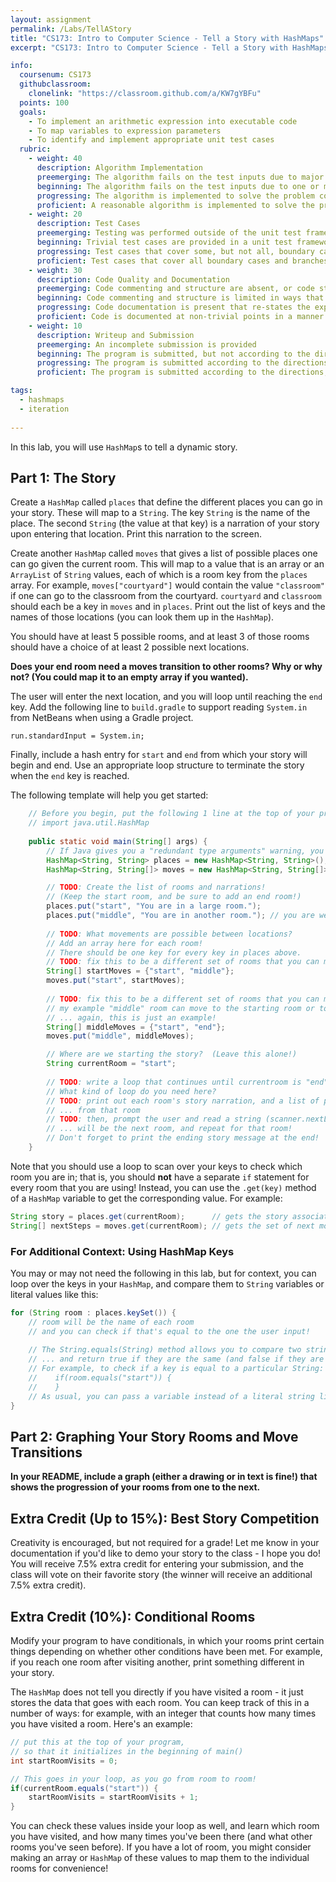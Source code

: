 ```yaml
---
layout: assignment
permalink: /Labs/TellAStory
title: "CS173: Intro to Computer Science - Tell a Story with HashMaps"
excerpt: "CS173: Intro to Computer Science - Tell a Story with HashMaps"

info:
  coursenum: CS173
  githubclassroom:
    clonelink: "https://classroom.github.com/a/KW7gYBFu"
  points: 100
  goals:
    - To implement an arithmetic expression into executable code
    - To map variables to expression parameters
    - To identify and implement appropriate unit test cases
  rubric:
    - weight: 40
      description: Algorithm Implementation
      preemerging: The algorithm fails on the test inputs due to major issues, or the program fails to compile and/or run
      beginning: The algorithm fails on the test inputs due to one or more minor issues
      progressing: The algorithm is implemented to solve the problem correctly according to given test inputs, but would fail if executed in a general case due to a minor issue or omission in the algorithm design or implementation
      proficient: A reasonable algorithm is implemented to solve the problem which correctly solves the problem according to the given test inputs, and would be reasonably expected to solve the problem in the general case
    - weight: 20
      description: Test Cases
      preemerging: Testing was performed outside of the unit test framework, or not performed at all
      beginning: Trivial test cases are provided in a unit test framework
      progressing: Test cases that cover some, but not all, boundary cases and branches of the program are provided
      proficient: Test cases that cover all boundary cases and branches of the program are provided
    - weight: 30
      description: Code Quality and Documentation
      preemerging: Code commenting and structure are absent, or code structure departs significantly from best practice, and/or the code departs significantly from the style guide
      beginning: Code commenting and structure is limited in ways that reduce the readability of the program, and/or there are minor departures from the style guide
      progressing: Code documentation is present that re-states the explicit code definitions, and/or code is written that mostly adheres to the style guide
      proficient: Code is documented at non-trivial points in a manner that enhances the readability of the program, and code is written according to the style guide
    - weight: 10
      description: Writeup and Submission
      preemerging: An incomplete submission is provided
      beginning: The program is submitted, but not according to the directions in one or more ways (for example, because it is lacking a readme writeup)
      progressing: The program is submitted according to the directions with a minor omission or correction needed
      proficient: The program is submitted according to the directions, including a readme writeup describing the solution

tags:
  - hashmaps
  - iteration
  
---
```


In this lab, you will use `HashMap`s to tell a dynamic story.  

## Part 1: The Story
Create a `HashMap` called `places` that define the different places you can go in your story.  These will map to a `String`.  The key `String` is the name of the place.  The second `String` (the value at that key) is a narration of your story upon entering that location.  Print this narration to the screen.

Create another `HashMap` called `moves` that gives a list of possible places one can go given the current room.  This will map to a value that is an array or an `ArrayList` of `String` values, each of which is a room key from the `places` array.  For example, `moves["courtyard"]` would contain the value `"classroom"` if one can go to the classroom from the courtyard.  `courtyard` and `classroom` should each be a key in `moves` and in `places`. Print out the list of keys and the names of those locations (you can look them up in the `HashMap`).  

You should have at least 5 possible rooms, and at least 3 of those rooms should have a choice of at least 2 possible next locations.

**Does your end room need a moves transition to other rooms?  Why or why not?  (You could map it to an empty array if you wanted).**

The user will enter the next location, and you will loop until reaching the `end` key.  Add the following line to `build.gradle` to support reading `System.in` from NetBeans when using a Gradle project.

```
run.standardInput = System.in;
```

Finally, include a hash entry for `start` and `end` from which your story will begin and end.  Use an appropriate loop structure to terminate the story when the `end` key is reached.

The following template will help you get started:

```java
    // Before you begin, put the following 1 line at the top of your program, under the "package" line
    // import java.util.HashMap
    
    public static void main(String[] args) {
        // If Java gives you a "redundant type arguments" warning, you can ignore it!
        HashMap<String, String> places = new HashMap<String, String>();
        HashMap<String, String[]> moves = new HashMap<String, String[]>();

        // TODO: Create the list of rooms and narrations! 
        // (Keep the start room, and be sure to add an end room!)
        places.put("start", "You are in a large room.");
        places.put("middle", "You are in another room."); // you are welcome to change this, it's just an example!
        
        // TODO: What movements are possible between locations?  
        // Add an array here for each room!
        // There should be one key for every key in places above.
        // TODO: fix this to be a different set of rooms that you can move to, as you like.
        String[] startMoves = {"start", "middle"}; 
        moves.put("start", startMoves);
        
        // TODO: fix this to be a different set of rooms that you can move to, as you like.
        // my example "middle" room can move to the starting room or to the end room; 
        // ... again, this is just an example!
        String[] middleMoves = {"start", "end"}; 
        moves.put("middle", middleMoves);

        // Where are we starting the story?  (Leave this alone!)
        String currentRoom = "start";
        
        // TODO: write a loop that continues until currentroom is "end"
        // What kind of loop do you need here?
        // TODO: print out each room's story narration, and a list of possible moves 
        // ... from that room
        // TODO: then, prompt the user and read a string (scanner.nextLine()) that 
        // ... will be the next room, and repeat for that room!
        // Don't forget to print the ending story message at the end!
    }
```

Note that you should use a loop to scan over your keys to check which room you are in; that is, you should **not** have a separate `if` statement for every room that you are using!  Instead, you can use the `.get(key)` method of a `HashMap` variable to get the corresponding value.  For example:

```java
String story = places.get(currentRoom);      // gets the story associated with a room
String[] nextSteps = moves.get(currentRoom); // gets the set of next moves the user can take
```

### For Additional Context: Using HashMap Keys
You may or may not need the following in this lab, but for context, you can loop over the keys in your `HashMap`, and compare them to `String` variables or literal values like this:

```java
for (String room : places.keySet()) {
    // room will be the name of each room
    // and you can check if that's equal to the one the user input!
    
    // The String.equals(String) method allows you to compare two strings, letter by letter, 
    // ... and return true if they are the same (and false if they are not!).
    // For example, to check if a key is equal to a particular String:
    //    if(room.equals("start")) {
    //    }
    // As usual, you can pass a variable instead of a literal string like "start" here!
}
```

## Part 2: Graphing Your Story Rooms and Move Transitions

**In your README, include a graph (either a drawing or in text is fine!) that shows the progression of your rooms from one to the next.**

## Extra Credit (Up to 15%): Best Story Competition
Creativity is encouraged, but not required for a grade!  Let me know in your documentation if you'd like to demo your story to the class - I hope you do!  You will receive 7.5% extra credit for entering your submission, and the class will vote on their favorite story (the winner will receive an additional 7.5% extra credit).

## Extra Credit (10%): Conditional Rooms
Modify your program to have conditionals, in which your rooms print certain things depending on whether other conditions have been met.  For example, if you reach one room after visiting another, print something different in your story.

The `HashMap` does not tell you directly if you have visited a room - it just stores the data that goes with each room.  You can keep track of this in a number of ways: for example, with an integer that counts how many times you have visited a room.  Here's an example:

```java
// put this at the top of your program, 
// so that it initializes in the beginning of main()
int startRoomVisits = 0; 

// This goes in your loop, as you go from room to room!
if(currentRoom.equals("start")) {
    startRoomVisits = startRoomVisits + 1;
}
```

You can check these values inside your loop as well, and learn which room you have visited, and how many times you've been there (and what other rooms you've seen before).  If you have a lot of room, you might consider making an array or `HashMap` of these values to map them to the individual rooms for convenience!